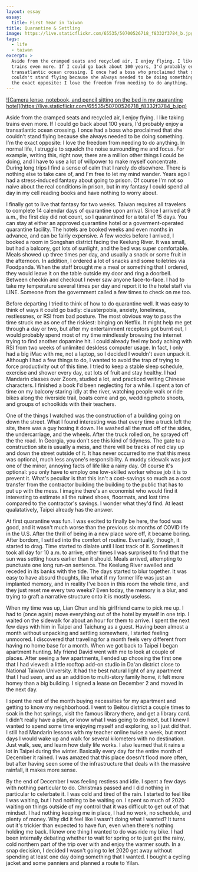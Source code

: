 ```yaml
---
layout: essay
essay:
  title: First Year in Taiwan
title: Quarantine & Settling
image: https://live.staticflickr.com/65535/50700526718_f8332f3784_b.jpg
tags:
  - life
  - taiwan
excerpt: >
  Aside from the cramped seats and recycled air, I enjoy flying. I like taking
  trains even more. If I could go back about 100 years, I'd probably enjoy a
  transatlantic ocean crossing. I once had a boss who proclaimed that she
  couldn't stand flying because she always needed to be doing something. I'm
  the exact opposite: I love the freedom from needing to do anything.
---
```

<a href="https://www.flickr.com/photos/87070659@N04/50700526718/in/datetaken/" target="_blank">
  ![Camera lense, notebook, and pencil sitting on the bed in my quarantine hotel](https://live.staticflickr.com/65535/50700526718_f8332f3784_b.jpg)
</a>

Aside from the cramped seats and recycled air, I enjoy flying. I like taking trains even more. If I could go back about 100 years, I'd probably enjoy a transatlantic ocean crossing. I once had a boss who proclaimed that she couldn't stand flying because she always needed to be doing something. I'm the exact opposite: I love the freedom from needing to do anything. In normal life, I struggle to squelch the noise surrounding me and focus. For example, writing this, right now, there are a million other things I could be doing, and I have to use a lot of willpower to make myself concentrate. During long trips I find a sense of calm that I rarely do elsewhere. There is nothing else to take care of, and I'm free to let my mind wander. Years ago I had a stress-induced fantasy about going to prison. Of course I'm not so naive about the real conditions in prison, but in my fantasy I could spend all day in my cell reading books and have nothing to worry about.

I finally got to live that fantasy for two weeks. Taiwan requires all travelers to complete 14 calendar days of quarantine upon arrival. Since I arrived at 9 a.m., the first day did not count, so I quarantined for a total of 15 days. You can stay at either an approved quarantine hotel or a goverment-operated quarantine facility. The hotels are booked weeks and even months in advance, and can be fairly expensive. A few weeks before I arrived, I booked a room in Songshan district facing the Keelung River. It was small, but had a balcony, got lots of sunlight, and the bed was super comfortable. Meals showed up three times per day, and usually a snack or some fruit in the afternoon. In addition, I ordered a lot of snacks and some toiletries via Foodpanda. When the staff brought me a meal or something that I ordered, they would leave it on the table outside my door and ring a doorbell. Between checkin and checkout I never saw anyone face-to-face. I had to take my temperature several times per day and report it to the hotel staff via LINE. Someone from the government called a few times to check on me too.

Before departing I tried to think of how to do quarantine well. It was easy to think of ways it could go badly: clausterpobia, anxiety, loneliness, restlessnes, or RSI from bad posture. The most obvious way to pass the time struck me as one of the riskiest: binging on Netflix. It might help me get through a day or two, but after my entertainment receptors got burnt out, I would probably spend most of my time mindlessly browsing the internet trying to find another dopamine hit. I could already feel my body aching with RSI from two weeks of unlimited deskless computer usage. In fact, I only had a big iMac with me, not a laptop, so I decided I wouldn't even unpack it. Although I had a few things to do, I wanted to avoid the trap of trying to force productivity out of this time. I tried to keep a stable sleep schedule, exercise and shower every day, eat lots of fruit and stay healthy. I had Mandarin classes over Zoom, studied a lot, and practiced writing Chinese characters. I finished a book I'd been neglecting for a while. I spent a ton of time on my balcony staring idly at the river, watching people walk or ride bikes along the riverside trail, boats come and go, wedding photo shoots, and groups of schoolkids with their teachers.

One of the things I watched was the construction of a building going on down the street. What I found interesting was that every time a truck left the site, there was a guy hosing it down. He washed all the mud off of the sides, the undercarriage, and the wheels. After the truck rolled on, he sprayed off the the road. In Georgia, you don't see this kind of tidyness. The gate to a construction site is usually a mess, and there will be tracks of red clay up and down the street outside of it. It has never occurred to me that this mess was optional, much less anyone's responsibility. A muddy sidewalk was just one of the minor, annoying facts of life like a rainy day. Of course it's optional: you only have to employ one low-skilled worker whose job it is to prevent it. What's pecuilar is that this isn't a cost-savings so much as a cost transfer from the contractor building the building to the public that has to put up with the mess. I imagine there's an economist who would find it interesting to estimate all the ruined shoes, floormats, and lost time compared to the contractor's savings. I wonder what they'd find. At least qualatatively, Taipei already has the answer.

At first quarantine was fun. I was excited to finally be here, the food was good, and it wasn't much worse than the previous six months of COVID life in the U.S. After the thrill of being in a new place wore off, it became boring. After bordom, I settled into the comfort of routine. Eventually, though, it started to drag. Time started to dialate until I lost track of it. Sometimes it took all day for 10 a.m. to arrive, other times I was surprised to find that the sun was setting hours earlier than it should. Meals arrived, attempting to punctuate one long run-on sentence. The Keelung River swelled and receded in its banks with the tide. The days started to blur together. It was easy to have absurd thoughts, like what if my former life was just an implanted memory, and in reality I've been in this room the whole time, and they just reset me every two weeks? Even today, the memory is a blur, and trying to graft a narrative structure onto it is mostly useless.

When my time was up, Lian Chun and his girlfriend came to pick me up. I had to (once again) move everything out of the hotel by myself in one trip. I waited on the sidewalk for about an hour for them to arrive. I spent the next few days with him in Taipei and Taichung as a guest. Having been almost a month without unpacking and settling somewhere, I started feeling unmoored. I discovered that traveling for a month feels very different from having no home base for a month. When we got back to Taipei I began apartment hunting. My friend David went with me to look at couple of places. After seeing a few apartments, I ended up choosing the first one that I had viewed: a little rooftop add-on studio in Da'an district close to National Taiwan University. It had the best natural light of any apartment that I had seen, and as an addition to multi-story family home, it felt more homey than a big building. I signed a lease on December 2 and moved in the next day.

I spent the rest of the month buying necessities for my apartment and getting to know my neighborhood. I went to Beitou district a couple times to soak in the hot springs, visit the famous library there, and get a library card. I didn't really have a plan, or know what I was going to do next, but I knew I wanted to spend some time enjoying myself and exploring, so I just did that. I still had Mandarin lessons with my teacher online twice a week, but most days I would wake up and walk for several kilometers with no destination. Just walk, see, and learn how daily life works. I also learned that it rains a lot in Taipei during the winter. Basically every day for the entire month of December it rained. I was amazed that this place doesn't flood more often, but after having seen some of the infrastructure that deals with the massive rainfall, it makes more sense.

By the end of December I was feeling restless and idle. I spent a few days with nothing particular to do. Christmas passed and I did nothing in particular to celerbate it. I was cold and tired of the rain. I started to feel like I was waiting, but I had nothing to be waiting on. I spent so much of 2020 waiting on things outside of my control that it was difficult to get out of that mindset. I had nothing keeping me in place, I had no work, no schedule, and plenty of money. Why did it feel like I wasn't doing what I wanted? It turns out it's trickier than expected to have fun, even when there's nothing holding me back. I knew one thing I wanted to do was ride my bike. I had been internally debating whether to wait for spring or to just get the rainy, cold northern part of the trip over with and enjoy the warmer south. In a snap decision, I decided I wasn't going to let 2020 get away without spending at least one day doing something that I wanted. I bought a cycling jacket and some panniers and planned a route to Yilan.
